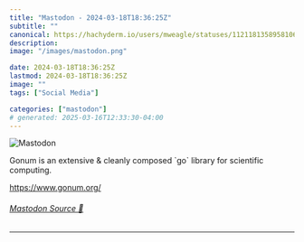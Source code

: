 ```yaml
---
title: "Mastodon - 2024-03-18T18:36:25Z"
subtitle: ""
canonical: https://hachyderm.io/users/mweagle/statuses/112118135895810686
description:
image: "/images/mastodon.png"

date: 2024-03-18T18:36:25Z
lastmod: 2024-03-18T18:36:25Z
image: ""
tags: ["Social Media"]

categories: ["mastodon"]
# generated: 2025-03-16T12:33:30-04:00
---
```

![Mastodon](/images/mastodon.png)

<p>Gonum is an extensive &amp; cleanly composed `go` library for scientific computing. </p><p><a href="https://www.gonum.org/" target="_blank" rel="nofollow noopener noreferrer" translate="no"><span class="invisible">https://www.</span><span class="">gonum.org/</span><span class="invisible"></span></a></p>


###### [Mastodon Source 🐘](https://hachyderm.io/@mweagle/112118135895810686)

___
